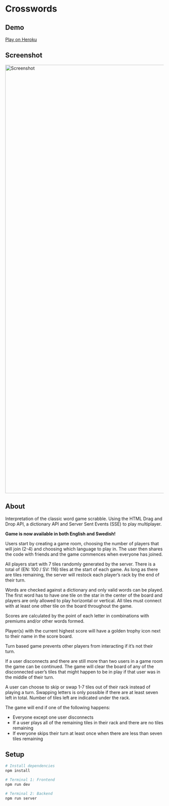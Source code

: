 # Crosswords

## Demo

[Play on Heroku](https://crosswords-game.herokuapp.com/)

## Screenshot

<img width="1359" alt="Screenshot" src="https://user-images.githubusercontent.com/72305598/125613952-9ec740b0-b65f-4c7d-a4aa-8dacfa76faa1.png">

## About

Interpretation of the classic word game scrabble. Using the HTML Drag and Drop API, a dictionary API and Server Sent Events (SSE) to play multiplayer.

**Game is now available in both English and Swedish!**

Users start by creating a game room, choosing the number of players that will join (2-4) and choosing which language to play in. The user then shares the code with friends and the game commences when everyone has joined.

All players start with 7 tiles randomly generated by the server. There is a total of (EN: 100 / SV: 116) tiles at the start of each game. As long as there are tiles remaining, the server will restock each player’s rack by the end of their turn.

Words are checked against a dictionary and only valid words can be played. The first word has to have one tile on the star in the center of the board and players are only allowed to play horizontal or vertical. All tiles must connect with at least one other tile on the board throughout the game.

Scores are calculated by the point of each letter in combinations with premiums and/or other words formed.

Player(s) with the current highest score will have a golden trophy icon next to their name in the score board.

Turn based game prevents other players from interacting if it’s not their turn.

If a user disconnects and there are still more than two users in a game room the game can be continued. The game will clear the board of any of the disconnected user’s tiles that might happen to be in play if that user was in the middle of their turn.

A user can choose to skip or swap 1-7 tiles out of their rack instead of playing a turn. Swapping letters is only possible if there are at least seven left in total. Number of tiles left are indicated under the rack.

The game will end if one of the following happens:

- Everyone except one user disconnects
- If a user plays all of the remaining tiles in their rack and there are no tiles remaining
- If everyone skips their turn at least once when there are less than seven tiles remaining

## Setup

```bash
# Install dependencies
npm install

# Terminal 1: Frontend
npm run dev

# Terminal 2: Backend
npm run server
```
